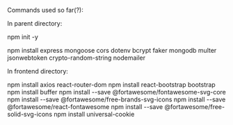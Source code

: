 Commands used so far(?):

In parent directory:

npm init -y

npm install express mongoose cors dotenv bcrypt faker mongodb multer jsonwebtoken crypto-random-string nodemailer

In frontend directory:

npm install axios react-router-dom
npm install react-bootstrap bootstrap
npm install buffer
npm install --save @fortawesome/fontawesome-svg-core
npm install --save @fortawesome/free-brands-svg-icons
npm install --save @fortawesome/react-fontawesome
npm install --save @fortawesome/free-solid-svg-icons
npm install universal-cookie

